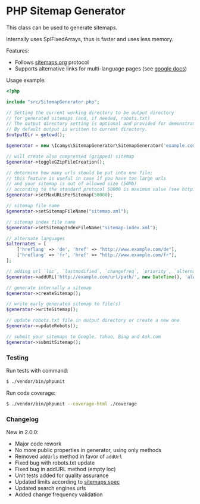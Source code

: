 PHP Sitemap Generator
=====================

This class can be used to generate sitemaps.

Internally uses SplFixedArrays, thus is faster and uses less memory.

Features:
* Follows [sitemaps.org](https://sitemaps.org/) protocol
* Supports alternative links for multi-language pages (see [google docs](https://webmasters.googleblog.com/2012/05/multilingual-and-multinational-site.html))

Usage example:

```php
<?php

include "src/SitemapGenerator.php";

// Setting the current working directory to be output directory
// for generated sitemaps (and, if needed, robots.txt)
// The output directory setting is optional and provided for demonstration purpose.
// By default output is written to current directory. 
$outputDir = getcwd();

$generator = new \Icamys\SitemapGenerator\SitemapGenerator('example.com', $outputDir);

// will create also compressed (gzipped) sitemap
$generator->toggleGZipFileCreation();

// determine how many urls should be put into one file;
// this feature is useful in case if you have too large urls
// and your sitemap is out of allowed size (50Mb)
// according to the standard protocol 50000 is maximum value (see http://www.sitemaps.org/protocol.html)
$generator->setMaxURLsPerSitemap(50000);

// sitemap file name
$generator->setSitemapFileName("sitemap.xml");

// sitemap index file name
$generator->setSitemapIndexFileName("sitemap-index.xml");

// alternate languages
$alternates = [
    ['hreflang' => 'de', 'href' => "http://www.example.com/de"],
    ['hreflang' => 'fr', 'href' => "http://www.example.com/fr"],
];

// adding url `loc`, `lastmodified`, `changefreq`, `priority`, `alternates`
$generator->addURL('http://example.com/url/path/', new DateTime(), 'always', 0.5, $alternates);

// generate internally a sitemap
$generator->createSitemap();

// write early generated sitemap to file(s)
$generator->writeSitemap();

// update robots.txt file in output directory or create a new one
$generator->updateRobots();

// submit your sitemaps to Google, Yahoo, Bing and Ask.com
$generator->submitSitemap();
```

### Testing

Run tests with command:

```bash
$ ./vendor/bin/phpunit
```

Run code coverage:

```bash
$ ./vendor/bin/phpunit --coverage-html ./coverage
```

### Changelog

New in 2.0.0:
* Major code rework
* No more public properties in generator, using only methods
* Removed `addUrls` method in favor of `addUrl`
* Fixed bug with robots.txt update
* Fixed bug in addURL method (empty loc)
* Unit tests added for quality assurance
* Updated limits according to [sitemaps spec](https://www.sitemaps.org/protocol.html)
* Updated search engines urls
* Added change frequency validation
